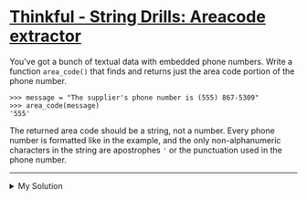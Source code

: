 # [Thinkful - String Drills: Areacode extractor](https://www.codewars.com/kata/585a36b445376cbc22000072)

You've got a bunch of textual data with embedded phone numbers. Write a function `area_code()` that finds and returns
just the area code portion of the phone number.

    >>> message = "The supplier's phone number is (555) 867-5309"
    >>> area_code(message)
    '555'

The returned area code should be a string, not a number. Every phone number is formatted like in the example, and the
only non-alphanumeric characters in the string are apostrophes `'` or the punctuation used in the phone number.

---

<details><summary>My Solution</summary>

```js
function areaCode(text) {
  const openBracketIdx = text.indexOf('(')
  const closeBracketIdx = text.indexOf(')')

  return text.slice(openBracketIdx + 1, closeBracketIdx)
}
```

</details>
